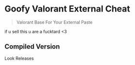 # Goofy Valorant External Cheat
> Valorant Base For Your External Paste

if u sell this u are a fucktard <3

## Compiled Version
Look Releases
